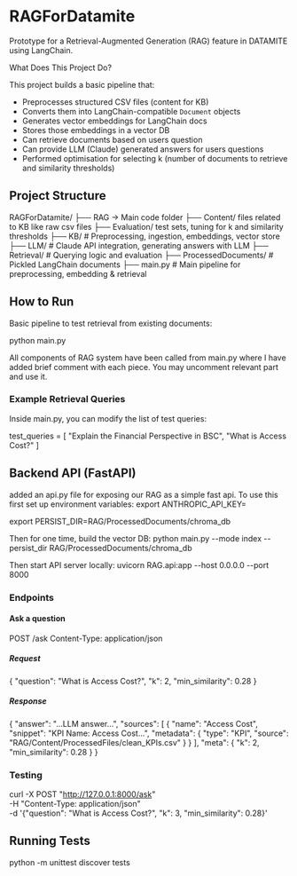 # RAGForDatamite

Prototype for a Retrieval-Augmented Generation (RAG) feature in DATAMITE using LangChain. 

What Does This Project Do?

This project builds a basic pipeline that:
- Preprocesses structured CSV files (content for KB)
- Converts them into LangChain-compatible `Document` objects
- Generates vector embeddings for LangChain docs
- Stores those embeddings in a vector DB
- Can retrieve documents based on users question
- Can provide LLM (Claude) generated answers for users questions
- Performed optimisation for selecting k (number of documents to retrieve and similarity thresholds)


## Project Structure

RAGForDatamite/
├── RAG -> Main code folder
├── Content/ files related to KB like raw csv files
├── Evaluation/ test sets, tuning for k and similarity thresholds
├── KB/ # Preprocessing, ingestion, embeddings, vector store
├── LLM/ # Claude API integration, generating answers with LLM
├── Retrieval/ # Querying logic and evaluation
├── ProcessedDocuments/ # Pickled LangChain documents
├── main.py # Main pipeline for preprocessing, embedding & retrieval

## How to Run
Basic pipeline to test retrieval from existing documents:

python main.py

All components of RAG system have been called from main.py where I have added brief comment with each piece. You may uncomment relevant part and use it.

### Example Retrieval Queries
Inside main.py, you can modify the list of test queries:

test_queries = [
    "Explain the Financial Perspective in BSC",
    "What is Access Cost?"
]

## Backend API (FastAPI)
added an api.py file for exposing our RAG as a simple fast api.
To use this first set up environment variables:
export ANTHROPIC_API_KEY=

export PERSIST_DIR=RAG/ProcessedDocuments/chroma_db

Then for one time, build the vector DB:
python main.py --mode index --persist_dir RAG/ProcessedDocuments/chroma_db

Then start API server locally:
uvicorn RAG.api:app --host 0.0.0.0 --port 8000

### Endpoints

#### Ask a question

POST /ask
Content-Type: application/json

##### Request
{
  "question": "What is Access Cost?",
  "k": 2,
  "min_similarity": 0.28
}

##### Response
{
  "answer": "…LLM answer…",
  "sources": [
    {
      "name": "Access Cost", 
      "snippet": "KPI Name: Access Cost…",
      "metadata": { "type": "KPI", "source": "RAG/Content/ProcessedFiles/clean_KPIs.csv" }
    }
  ],
  "meta": { "k": 2, "min_similarity": 0.28 }
}

### Testing

curl -X POST "http://127.0.0.1:8000/ask" \
     -H "Content-Type: application/json" \
     -d '{"question": "What is Access Cost?", "k": 3, "min_similarity": 0.28}'


## Running Tests

python -m unittest discover tests

